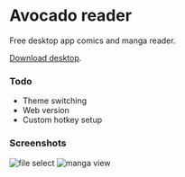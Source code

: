 # Avocado reader

Free desktop app comics and manga reader.  

[Download desktop](https://github.com/CyberDoge/avocado_desktop/releases/tag/0.0.1).
### Todo
- Theme switching
- Web version
- Custom hotkey setup
### Screenshots

![file select](https://github.com/CyberDoge/avocado_desktop/blob/master/screenshots/file-select.png)
![manga view](https://github.com/CyberDoge/avocado_desktop/blob/master/screenshots/view.png)